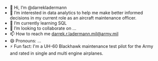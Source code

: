 - 👋 Hi, I’m @darrekladermann
- 👀 I’m interested in data analytics to help me make better informed decisions in my current role as an aircraft maintenance officer.
- 🌱 I’m currently learning SQL
- 💞️ I’m looking to collaborate on ...
- 📫 How to reach me darrek.r.ladermann.mil@army.mil
- 😄 Pronouns: ...
- ⚡ Fun fact: I'm a UH-60 Blackhawk maintenance test pilot for the Army and rated in single and multi engine airplanes.

<!---
darrekladermann/darrekladermann is a ✨ special ✨ repository because its `README.md` (this file) appears on your GitHub profile.
You can click the Preview link to take a look at your changes.
--->
